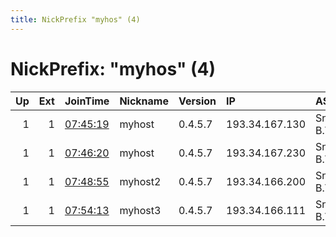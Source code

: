 ```yaml
---
title: NickPrefix "myhos" (4)
---
```


# NickPrefix: "myhos" (4)

|   Up |   Ext | JoinTime                                                                                            | Nickname   | Version   | IP             | AS            | CC   |   ORp |   Dirp | OS    | Contact       |   eFamMembers |
|-----:|------:|:----------------------------------------------------------------------------------------------------|:-----------|:----------|:---------------|:--------------|:-----|------:|-------:|:------|:--------------|--------------:|
|    1 |     1 | [07:45:19](https://metrics.torproject.org/rs.html#details/58E9E94CD6E812463E977BFDBA4D0AC232BCAE93) | myhost     | 0.4.5.7   | 193.34.167.130 | Snel.com B.V. | nl   |  4002 |      0 | Linux | myname@domain |             1 |
|    1 |     1 | [07:46:20](https://metrics.torproject.org/rs.html#details/93FF6F615A0A556C307A46EB23D9D3A9E51C3117) | myhost     | 0.4.5.7   | 193.34.167.230 | Snel.com B.V. | nl   |  4002 |      0 | Linux | myname@domain |             1 |
|    1 |     1 | [07:48:55](https://metrics.torproject.org/rs.html#details/9686333FE7AB61E41CDCACB809FA077450368D0D) | myhost2    | 0.4.5.7   | 193.34.166.200 | Snel.com B.V. | nl   |  4002 |      0 | Linux | myname@domain |             1 |
|    1 |     1 | [07:54:13](https://metrics.torproject.org/rs.html#details/49F48E8B3F15CD371181C7F36DB9DA19A254821E) | myhost3    | 0.4.5.7   | 193.34.166.111 | Snel.com B.V. | nl   |  4002 |      0 | Linux | myname@domain |             1 |
